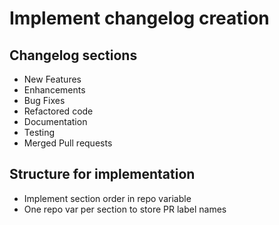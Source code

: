 # Implement changelog creation

## Changelog sections

* New Features
* Enhancements
* Bug Fixes
* Refactored code
* Documentation
* Testing
* Merged Pull requests

## Structure for implementation

* Implement section order in repo variable
* One repo var per section to store PR label names
